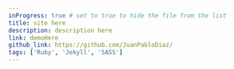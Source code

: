 ```yaml
---
inProgress: true # set to true to hide the file from the list
title: site here
description: description here
link: demoHere
github_link: https://github.com/JuanPabloDiaz/
tags: ['Ruby', 'Jekyll', 'SASS']
---
```

